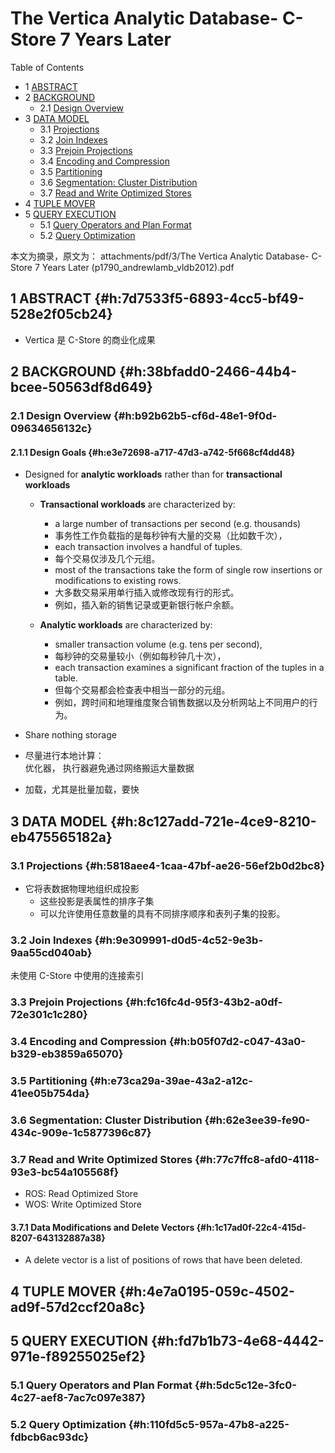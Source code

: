 # The Vertica Analytic Database- C-Store 7 Years Later


<div class="ox-hugo-toc toc has-section-numbers">

<div class="heading">Table of Contents</div>

- <span class="section-num">1</span> [ABSTRACT](#h:7d7533f5-6893-4cc5-bf49-528e2f05cb24)
- <span class="section-num">2</span> [BACKGROUND](#h:38bfadd0-2466-44b4-bcee-50563df8d649)
    - <span class="section-num">2.1</span> [Design Overview](#h:b92b62b5-cf6d-48e1-9f0d-09634656132c)
- <span class="section-num">3</span> [DATA MODEL](#h:8c127add-721e-4ce9-8210-eb475565182a)
    - <span class="section-num">3.1</span> [Projections](#h:5818aee4-1caa-47bf-ae26-56ef2b0d2bc8)
    - <span class="section-num">3.2</span> [Join Indexes](#h:9e309991-d0d5-4c52-9e3b-9aa55cd040ab)
    - <span class="section-num">3.3</span> [Prejoin Projections](#h:fc16fc4d-95f3-43b2-a0df-72e301c1c280)
    - <span class="section-num">3.4</span> [Encoding and Compression](#h:b05f07d2-c047-43a0-b329-eb3859a65070)
    - <span class="section-num">3.5</span> [Partitioning](#h:e73ca29a-39ae-43a2-a12c-41ee05b754da)
    - <span class="section-num">3.6</span> [Segmentation: Cluster Distribution](#h:62e3ee39-fe90-434c-909e-1c5877396c87)
    - <span class="section-num">3.7</span> [Read and Write Optimized Stores](#h:77c7ffc8-afd0-4118-93e3-bc54a105568f)
- <span class="section-num">4</span> [TUPLE MOVER](#h:4e7a0195-059c-4502-ad9f-57d2ccf20a8c)
- <span class="section-num">5</span> [QUERY EXECUTION](#h:fd7b1b73-4e68-4442-971e-f89255025ef2)
    - <span class="section-num">5.1</span> [Query Operators and Plan Format](#h:5dc5c12e-3fc0-4c27-aef8-7ac7c097e387)
    - <span class="section-num">5.2</span> [Query Optimization](#h:110fd5c5-957a-47b8-a225-fdbcb6ac93dc)

</div>
<!--endtoc-->


本文为摘录，原文为： attachments/pdf/3/The Vertica Analytic Database- C-Store 7 Years Later (p1790_andrewlamb_vldb2012).pdf



## <span class="section-num">1</span> ABSTRACT {#h:7d7533f5-6893-4cc5-bf49-528e2f05cb24}

-   Vertica 是 C-Store 的商业化成果


## <span class="section-num">2</span> BACKGROUND {#h:38bfadd0-2466-44b4-bcee-50563df8d649}


### <span class="section-num">2.1</span> Design Overview {#h:b92b62b5-cf6d-48e1-9f0d-09634656132c}


#### <span class="section-num">2.1.1</span> Design Goals {#h:e3e72698-a717-47d3-a742-5f668cf4dd48}

-   Designed for **analytic workloads** rather than for **transactional workloads**
    -   **Transactional workloads** are characterized by:
        -   a large number of transactions per second (e.g. thousands)
        -   事务性工作负载指的是每秒钟有大量的交易（比如数千次），
        -   each transaction involves a handful of tuples.
        -   每个交易仅涉及几个元组。
        -   most of the transactions take the form of single row insertions or modifications to existing rows.
        -   大多数交易采用单行插入或修改现有行的形式。
        -   例如，插入新的销售记录或更新银行帐户余额。

    -   **Analytic workloads** are characterized by:
        -   smaller transaction volume (e.g. tens per second),
        -   每秒钟的交易量较小（例如每秒钟几十次），
        -   each transaction examines a significant fraction of the tuples in a table.
        -   但每个交易都会检查表中相当一部分的元组。
        -   例如，跨时间和地理维度聚合销售数据以及分析网站上不同用户的行为。

-   Share nothing storage

-   尽量进行本地计算： <br />
    优化器， 执行器避免通过网络搬运大量数据

-   加载，尤其是批量加载，要快


## <span class="section-num">3</span> DATA MODEL {#h:8c127add-721e-4ce9-8210-eb475565182a}


### <span class="section-num">3.1</span> Projections {#h:5818aee4-1caa-47bf-ae26-56ef2b0d2bc8}

-   它将表数据物理地组织成投影
    -   这些投影是表属性的排序子集
    -   可以允许使用任意数量的具有不同排序顺序和表列子集的投影。


### <span class="section-num">3.2</span> Join Indexes {#h:9e309991-d0d5-4c52-9e3b-9aa55cd040ab}

未使用 C-Store 中使用的连接索引


### <span class="section-num">3.3</span> Prejoin Projections {#h:fc16fc4d-95f3-43b2-a0df-72e301c1c280}


### <span class="section-num">3.4</span> Encoding and Compression {#h:b05f07d2-c047-43a0-b329-eb3859a65070}


### <span class="section-num">3.5</span> Partitioning {#h:e73ca29a-39ae-43a2-a12c-41ee05b754da}


### <span class="section-num">3.6</span> Segmentation: Cluster Distribution {#h:62e3ee39-fe90-434c-909e-1c5877396c87}


### <span class="section-num">3.7</span> Read and Write Optimized Stores {#h:77c7ffc8-afd0-4118-93e3-bc54a105568f}

-   ROS: Read Optimized Store
-   WOS: Write Optimized Store


#### <span class="section-num">3.7.1</span> Data Modifications and Delete Vectors {#h:1c17ad0f-22c4-415d-8207-643132887a38}

-   A delete vector is a list of positions of rows that have been deleted.


## <span class="section-num">4</span> TUPLE MOVER {#h:4e7a0195-059c-4502-ad9f-57d2ccf20a8c}


## <span class="section-num">5</span> QUERY EXECUTION {#h:fd7b1b73-4e68-4442-971e-f89255025ef2}


### <span class="section-num">5.1</span> Query Operators and Plan Format {#h:5dc5c12e-3fc0-4c27-aef8-7ac7c097e387}


### <span class="section-num">5.2</span> Query Optimization {#h:110fd5c5-957a-47b8-a225-fdbcb6ac93dc}

